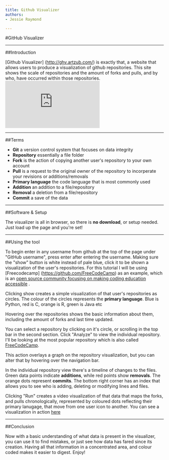 ```yaml
---
title: Github Visualizer
authors:
- Jessie Raymond

---
```

#GitHub Visualizer
***
##Introduction

[Github Visualizer] (http://ghv.artzub.com/) is exactly that, a website that allows users to produce a visualization of github repositories. This site shows the scale of repositories and the amount of forks and pulls, and by who, have occurred within those repositories.
![](http://s17.photobucket.com/user/Dragon_Tamer13/media/1.jpg.html)
***
##Terms

- **Git** a version control system that focuses on data integrity 
- **Repository** essentially a file folder
- **Fork** is the action of copying another user's repository to your own account
- **Pull** is a request to the original owner of the repository to incorperate your revisions or additions/removals
- **Primary language** the code language that is most commonly used
- **Addition** an addition to a file/repository
- **Removal** a deletion from a file/repository
- **Commit** a save of the data

***
##Software & Setup

The visualizer is all in browser, so there is **no download**, or setup needed. Just load up the page and you're set!
***

##Using the tool

To begin enter in any username from github at the top of the page under "GitHub username", press enter after entering the username. Making sure the "show" button is white instead of pale blue, click it to be shown a visualization of the user's repositories. For this tutorial I will be using [Freecodecamp] (https://github.com/FreeCodeCamp) as an example, which is an [open source community focusing on making coding education accessible](http://www.freecodecamp.com/) . 

Clicking show creates a simple visualization of that user's repositories as circles. 
The colour of the circles represents the **primary language**. Blue is Python, red is C, orange is R, green is Java etc

Hovering over the repositories shows the basic information about them, including the amount of forks and last time updated. 

You can select a repository by clicking on it's circle, or scrolling in the top bar in the second section. Click "Analyze" to view the individual repository. I'll be looking at the most popular repository which is also called [FreeCodeCamp](https://github.com/FreeCodeCamp/FreeCodeCamp).

This action overlays a graph on the repository visualization, but you can alter that by hovering over the navigation bar. 

In the individual repository view there's a timeline of changes to the files. Green data points indicate **additions**, while red points show **removals**. 
The orange dots represent **commits**. 
The bottom right corner has an index that allows you to see who is adding, deleting or modifying lines and files.

Clicking "Run" creates a video visualization of that data that maps the forks, and pulls chronologically, represented by coloured dots reflecting their primary lanugage, that move from one user icon to another. You can see a visualization in action [here](https://www.youtube.com/watch?v=9PFmqaptheo) 
***
##Conclusion

Now with a basic understanding of what data is present in the visualizer, you can use it to find mistakes, or just see how data has fared since its creation. 
Having all that information in a concentrated area, and colour coded makes it easier to digest. 
Enjoy!


